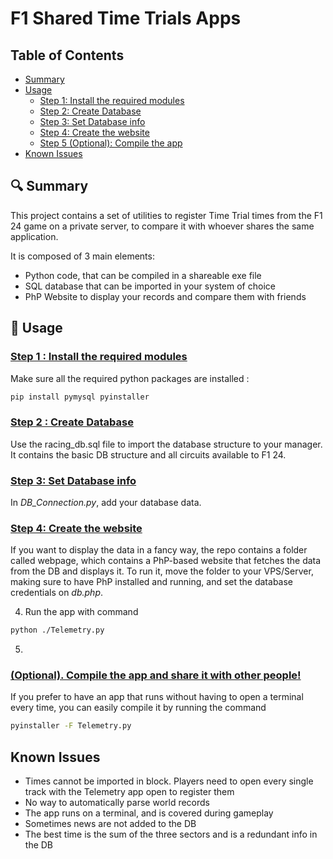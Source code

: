 # F1 Shared Time Trials Apps

## Table of Contents

- [Summary](#summary)
- [Usage](#usage)
  - [Step 1: Install the required modules](#step1)
  - [Step 2: Create Database](#step2)
  - [Step 3: Set Database info](#step3)
  - [Step 4: Create the website](#step4)
  - [Step 5 (Optional): Compile the app](#step5)
- [Known Issues](#issues)

## 🔍 Summary <a id="summary"></a>
This project contains a set of utilities to register Time Trial times from the F1 24 game on a private server, to compare it with whoever shares the same application.

It is composed of 3 main elements:
- Python code, that can be compiled in a shareable exe file
- SQL database that can be imported in your system of choice
- PhP Website to display your records and compare them with friends


## 🔧 Usage <a id="usage"></a>
### <ins>Step 1 : Install the required modules</ins><a id="step1"></a>
Make sure all the required python packages are installed :

```bash
pip install pymysql pyinstaller
``` 
### <ins>Step 2 : Create Database</ins><a id="step2"></a>

Use the racing_db.sql file to import the database structure to your manager. It contains the basic DB structure and all circuits available to F1 24.

### <ins>Step 3: Set Database info</ins><a id="step3"></a>

In *DB_Connection.py*, add your database data.

### <ins>Step 4: Create the website</ins><a id="step4"></a>

If you want to display the data in a fancy way, the repo contains a folder called webpage, which contains a PhP-based website that fetches the data from the DB and displays it. To run it, move the folder to your VPS/Server, making sure to have PhP installed and running, and set the database credentials on *db.php*.

4. Run the app with command 
```bash
python ./Telemetry.py
```

5. 
### <ins>(Optional). Compile the app and share it with other people!</ins><a id="step5"></a>

If you prefer to have an app that runs without having to open a terminal every time, you can easily compile it by running the command

```bash
pyinstaller -F Telemetry.py
```

## Known Issues <a id="issues"></a>
* Times cannot be imported in block. Players need to open every single track with the Telemetry app open to register them
* No way to automatically parse world records
* The app runs on a terminal, and is covered during gameplay
* Sometimes news are not added to the DB
* The best time is the sum of the three sectors and is a redundant info in the DB


